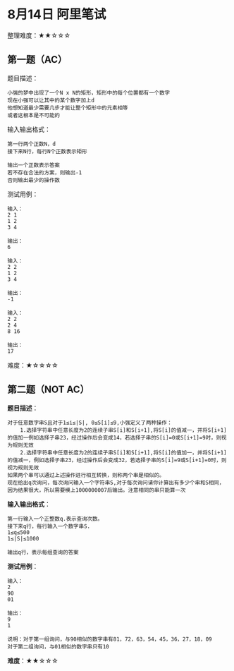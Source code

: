 # 8月14日 阿里笔试

整理难度：★★☆☆☆

## 第一题（AC）

题目描述：

    小强的梦中出现了一个N x N的矩形，矩形中的每个位置都有一个数字
    现在小强可以让其中的某个数字加上d
    他想知道最少需要几步才能让整个矩形中的元素相等
    或者这根本是不可能的

输入输出格式：

    第一行两个正数N，d
    接下来N行，每行N个正数表示矩形

    输出一个正数表示答案
    若不存在合法的方案，则输出-1
    否则输出最少的操作数

测试用例：

    输入：
    2 1
    1 2
    3 4

    输出：
    6

    输入：
    2 2
    1 2
    3 4

    输出：
    -1

    输入：
    2 2
    2 4
    8 16

    输出：
    17

难度：★☆☆☆☆

## 第二题（NOT AC）

**题目描述**：

    对于任意数字串S且对于1≤i≤|S|, 0≤S[i]≤9,小强定义了两种操作：
        1.选择字符串中任意长度为2的连续子串S[i]和S[i+1],将S[i]的值减一，并将S[i+1]的值加一例如选择子串23，经过操作后会变成14，若选择子串的S[i]=0或S[i+1]=9时，则视为规则无效
        2.选择字符串中任意长度为2的连续子串S[i]和S[i+1],将S[i]的值加一，并将S[i+1]的值减一，例如选择子串23，经过操作后会变成32，若选择子串的S[i]=9或S[i+1]=0时，则视为规则无效
    如果两个串可以通过上述操作进行相互转换，则称两个串是相似的。
    现在给出q次询问，每次询问输入一个字符串S,对于每次询问请你计算出有多少个串和S相同，因为结果很大，所以需要模上1000000007后输出。注意相同的串只能算一次

**输入输出格式**：

    第一行输入一个正整数q.表示查询次数。
    接下来q行，每行输入一个数字串S.
    1≤q≤500
    1≤|S|≤1000

    输出q行，表示每组查询的答案

**测试用例**：

    输入：
    2
    90
    01

    输出：
    9
    1

    说明：对于第一组询问，与90相似的数字串有81，72，63，54，45，36，27，18，09
    对于第二组询问，与01相似的数字串只有10

**难度**：★★☆☆☆